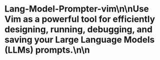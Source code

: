 # Lang-Model-Prompter-vim\n\nUse Vim as a powerful tool for efficiently designing, running, debugging, and saving your Large Language Models (LLMs) prompts.\n\n